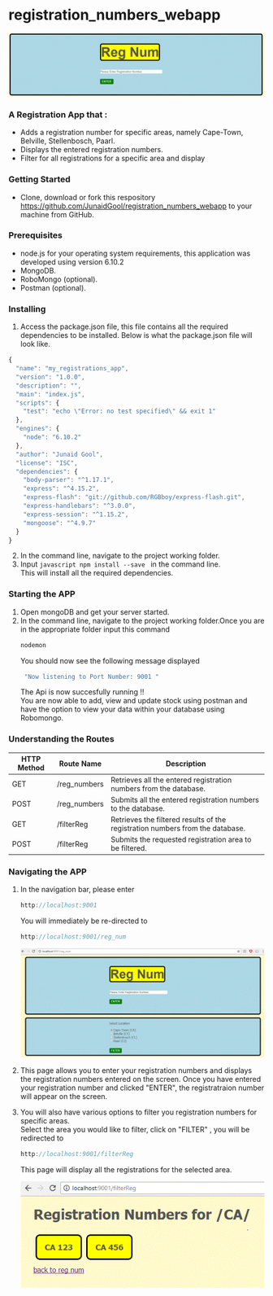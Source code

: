 # registration_numbers_webapp

![Alt text](https://github.com/JunaidGool/registration_numbers_webapp/blob/master/read_me_images/regNumLanding.GIF)

### A Registration App that :
* Adds a registration number for specific areas, namely Cape-Town, Belville, Stellenbosch, Paarl.
* Displays the entered registration numbers.
* Filter for all registrations for a specific area and display

### Getting Started
* Clone, download or fork this respository https://github.com/JunaidGool/registration_numbers_webapp to your machine from GitHub.

### Prerequisites 
* node.js for your operating system requirements, this application was developed using version 6.10.2</br>
* MongoDB.<br/>
* RoboMongo (optional).<br/>
* Postman (optional).

### Installing
1. Access the package.json file, this file contains all the required dependencies to be installed.
   Below is what the package.json file will look like.
```javascript
{
  "name": "my_registrations_app",
  "version": "1.0.0",
  "description": "",
  "main": "index.js",
  "scripts": {
    "test": "echo \"Error: no test specified\" && exit 1"
  },
  "engines": {
    "node": "6.10.2"
  },
  "author": "Junaid Gool",
  "license": "ISC",
  "dependencies": {
    "body-parser": "^1.17.1",
    "express": "^4.15.2",
    "express-flash": "git://github.com/RGBboy/express-flash.git",
    "express-handlebars": "^3.0.0",
    "express-session": "^1.15.2",
    "mongoose": "^4.9.7"
  }
}
```
2. In the command line, navigate to the project working folder.
3. Input ```javascript npm install --save ``` in the command line.<br/>
   This will install all the required dependencies.<br/>
   
### Starting the APP
1. Open mongoDB and get your server started.<br/>
2. In the command line, navigate to the project working folder.Once you are in the appropriate folder
   input this command
   ```javascript 
   nodemon 
   ```
   You should now see the following message displayed<br/>
   ```javascript 
    "Now listening to Port Number: 9001 "
    ```
    The Api is now succesfully running !! <br/>
    You are now able to add, view and update stock using postman and have the option to view your data within your database using Robomongo.
    
### Understanding the Routes

HTTP Method | Route Name | Description
------------ | ------------- | ---------
GET | /reg_numbers	 	  | Retrieves all the entered registration numbers from the database.
POST | /reg_numbers	 	  | Submits all the entered registration numbers to the database.
GET | /filterReg	 	  | Retrieves the filtered results of the registration numbers from the database.
POST | /filterReg	 	  | Submits the requested registration area to be filtered.

### Navigating the APP
1. In the navigation bar, please enter 
   ```javascript 
   http://localhost:9001
   ```
   You will immediately be re-directed to 
   ```javascript 
   http://localhost:9001/reg_num
   ```
   ![Alt text](https://github.com/JunaidGool/registration_numbers_webapp/blob/master/read_me_images/regNumInputFilter.GIF)
   
2. This page allows you to enter your registration numbers and displays the registration numbers entered on the screen. 
Once you have entered your registration number and clicked "ENTER", the registratraion number will appear on the screen.<br/>

3. You will also have various options to filter you registration numbers for specific areas.<br/>
   Select the area you would like to filter, click on "FILTER" , you will be redirected to 
   ```javascript
   http://localhost:9001/filterReg
   ```
   This page will display all the registrations for the selected area.
   
   ![Alt text](https://github.com/JunaidGool/registration_numbers_webapp/blob/master/read_me_images/regNumFilter.GIF)
   
